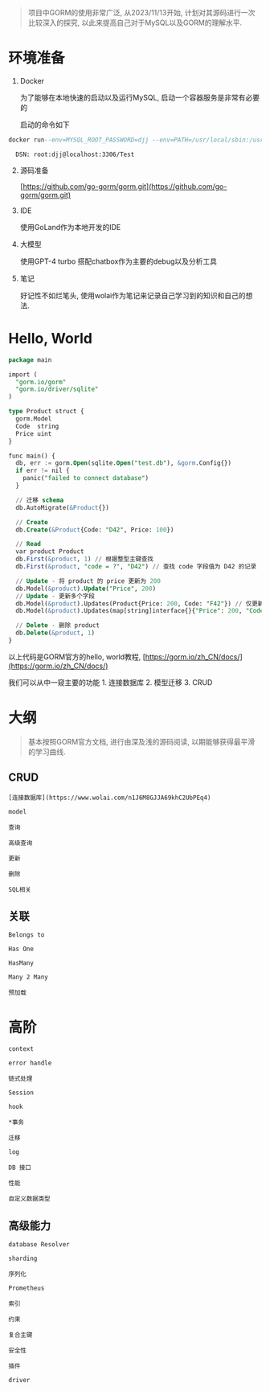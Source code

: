 > 项目中GORM的使用非常广泛, 从2023/11/13开始, 计划对其源码进行一次比较深入的探究, 以此来提高自己对于MySQL以及GORM的理解水平.

# 环境准备
  1. Docker

      为了能够在本地快速的启动以及运行MySQL, 启动一个容器服务是非常有必要的

      启动的命令如下

```SQL
docker run--env=MYSQL_ROOT_PASSWORD=djj --env=PATH=/usr/local/sbin:/usr/local/bin:/usr/sbin:/usr/bin:/sbin:/bin --volume=/var/lib/mysql -p 3306:3306 -p 33060:33060 --runtime=runc -d mysql:latest
```

      DSN: root:djj@localhost:3306/Test
  2. 源码准备

      [https://github.com/go-gorm/gorm.git](https://github.com/go-gorm/gorm.git)
  3. IDE

      使用GoLand作为本地开发的IDE
  4. 大模型

      使用GPT-4 turbo 搭配chatbox作为主要的debug以及分析工具
  5. 笔记

      好记性不如烂笔头, 使用wolai作为笔记来记录自己学习到的知识和自己的想法.

# Hello, World

```SQL
package main

import (
  "gorm.io/gorm"
  "gorm.io/driver/sqlite"
)

type Product struct {
  gorm.Model
  Code  string
  Price uint
}

func main() {
  db, err := gorm.Open(sqlite.Open("test.db"), &gorm.Config{})
  if err != nil {
    panic("failed to connect database")
  }

  // 迁移 schema
  db.AutoMigrate(&Product{})

  // Create
  db.Create(&Product{Code: "D42", Price: 100})

  // Read
  var product Product
  db.First(&product, 1) // 根据整型主键查找
  db.First(&product, "code = ?", "D42") // 查找 code 字段值为 D42 的记录

  // Update - 将 product 的 price 更新为 200
  db.Model(&product).Update("Price", 200)
  // Update - 更新多个字段
  db.Model(&product).Updates(Product{Price: 200, Code: "F42"}) // 仅更新非零值字段
  db.Model(&product).Updates(map[string]interface{}{"Price": 200, "Code": "F42"})

  // Delete - 删除 product
  db.Delete(&product, 1)
}
```

  以上代码是GORM官方的hello, world教程, [https://gorm.io/zh_CN/docs/](https://gorm.io/zh_CN/docs/)

   我们可以从中一窥主要的功能
    1. 连接数据库
    2. 模型迁移
    3. CRUD

# 大纲

  > 基本按照GORM官方文档, 进行由深及浅的源码阅读, 以期能够获得最平滑的学习曲线.

  ## CRUD

    [连接数据库](https://www.wolai.com/n1J6M8GJJA69khC2UbPEq4)

    model

    查询

    高级查询

    更新

    删除

    SQL相关

  ## 关联

    Belongs to

    Has One

    HasMany

    Many 2 Many

    预加载

  # 高阶

    context

    error handle

    链式处理

    Session

    hook

    *事务

    迁移

    log

    DB 接口

    性能

    自定义数据类型

  ## 高级能力

    database Resolver

    sharding

    序列化

    Prometheus

    索引

    约束

    复合主键

    安全性

    插件

    driver